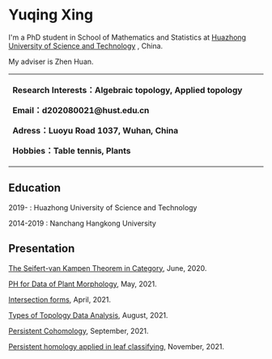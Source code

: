 # Yuqing Xing

I'm a PhD student in School of Mathematics and Statistics at [Huazhong University of Science and Technology](https://www.hust.edu.cn/) , China.

My adviser is Zhen Huan.


<table border="0">
  <tr>
    <td width="70%">
      <p><b>Research Interests：Algebraic topology, Applied topology </b></p>
      <p><b>Email：d202080021@hust.edu.cn</b></p>
      <p><b>Adress：Luoyu Road 1037, Wuhan, China</b></p>
      <p><b>Hobbies：Table tennis, Plants</b></p>
  </tr>
</table>

## Education

2019-     :  Huazhong University of Science and Technology

2014-2019 :  Nanchang Hangkong University

## Presentation
[The Seifert-van Kampen Theorem in Category](https://github.com/yubaba123/yuqing.github.io/blob/gh-pages/The%20Seifert-van%20Kampen%20Theorem%20in%20Category.pdf), June, 2020.

[PH for Data of Plant Morphology](https://github.com/yubaba123/yuqing.github.io/blob/gh-pages/Persistent%20Homology%20for%20Data%20of%20Plant%20Morphology.pdf), May, 2021.

[Intersection forms](https://github.com/yubaba123/yuqing/blob/gh-pages/Intersection%20forms.pdf), April, 2021.

[Types of Topology Data Analysis](https://github.com/yubaba123/yuqing/blob/gh-pages/Types%20of%20Topology%20Data%20Analysis.pdf), August, 2021.

[Persistent Cohomology](https://github.com/yubaba123/yuqing/blob/gh-pages/Persistent%20Cohomology.pdf.pdf), September, 2021.

[Persistent homology applied in leaf classifying](https://github.com/yubaba123/yuqing/blob/gh-pages/Persistent%20homology%20applied%20in%20leaf%20classifying.pdf), November, 2021.
